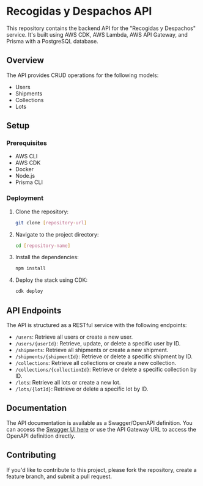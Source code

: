 # Recogidas y Despachos API

This repository contains the backend API for the "Recogidas y Despachos" service. It's built using AWS CDK, AWS Lambda, AWS API Gateway, and Prisma with a PostgreSQL database.

## Overview

The API provides CRUD operations for the following models:

- Users
- Shipments
- Collections
- Lots

## Setup

### Prerequisites

- AWS CLI
- AWS CDK
- Docker
- Node.js
- Prisma CLI

### Deployment

1. Clone the repository:

   ```bash
   git clone [repository-url]
   ```

2. Navigate to the project directory:

   ```bash
   cd [repository-name]
   ```

3. Install the dependencies:

   ```bash
   npm install
   ```

4. Deploy the stack using CDK:
   ```bash
   cdk deploy
   ```

## API Endpoints

The API is structured as a RESTful service with the following endpoints:

- `/users`: Retrieve all users or create a new user.
- `/users/{userId}`: Retrieve, update, or delete a specific user by ID.
- `/shipments`: Retrieve all shipments or create a new shipment.
- `/shipments/{shipmentId}`: Retrieve or delete a specific shipment by ID.
- `/collections`: Retrieve all collections or create a new collection.
- `/collections/{collectionId}`: Retrieve or delete a specific collection by ID.
- `/lots`: Retrieve all lots or create a new lot.
- `/lots/{lotId}`: Retrieve or delete a specific lot by ID.

## Documentation

The API documentation is available as a Swagger/OpenAPI definition. You can access the [Swagger UI here](https://d2tb9y3eoy4nz1.cloudfront.net/) or use the API Gateway URL to access the OpenAPI definition directly.

## Contributing

If you'd like to contribute to this project, please fork the repository, create a feature branch, and submit a pull request.


